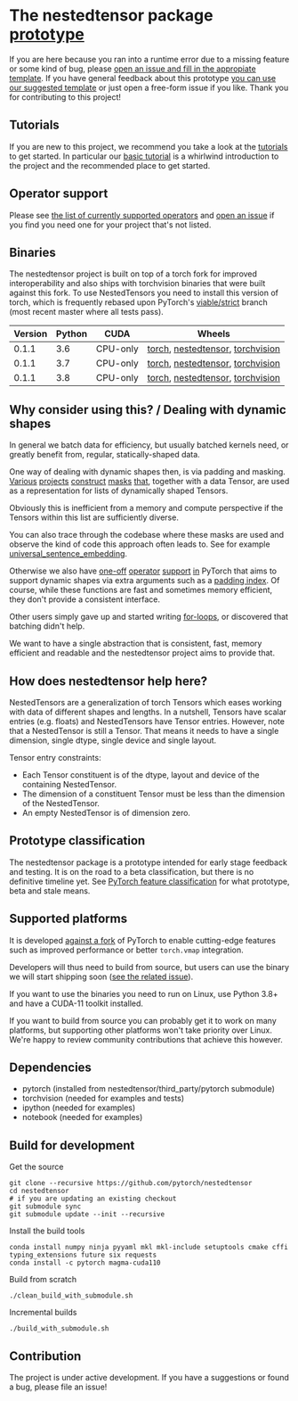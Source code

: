 # The nestedtensor package [prototype](https://pytorch.org/blog/pytorch-feature-classification-changes/#prototype)

If you are here because you ran into a runtime error due to a missing feature or some kind of bug, please [open an issue and fill in the appropiate template](https://github.com/pytorch/nestedtensor/issues/new/choose). If you have general feedback about this prototype [you can use our suggested template](https://github.com/pytorch/nestedtensor/issues/new?assignees=&labels=&template=prototype-feedback.md&title=) or just open a free-form issue if you like. Thank you for contributing to this project!

## Tutorials

If you are new to this project, we recommend you take a look at the [tutorials](https://github.com/pytorch/nestedtensor/tree/master/tutorials) to get started.
In particular our [basic tutorial](https://colab.research.google.com/github/pytorch/nestedtensor/blob/master/tutorials/notebooks/basic.ipynb) is a whirlwind introduction to the project and the recommended place to get started.

## Operator support

Please see [the list of currently supported operators](https://github.com/pytorch/nestedtensor/blob/master/nestedtensor/csrc/README.md) and [open an issue](https://github.com/pytorch/nestedtensor/issues/new/choose) if you find you need one for your project that's not listed.

## Binaries

The nestedtensor project is built on top of a torch fork for improved interoperability and also ships with torchvision binaries that were built against this fork. To use NestedTensors you need to install this version of torch, which is frequently rebased upon PyTorch's [viable/strict](https://github.com/pytorch/pytorch/tree/viable/strict) branch (most recent master where all tests pass).

| Version | Python | CUDA | Wheels |
| --- | ---- | ------ | ---- |
| 0.1.1 | 3.6 | CPU-only | [torch](https://download.pytorch.org/nestedtensor/whl/nightly/cpu/py3.6/torch-1.8.0_nestedtensor_0.1.1_cpu-cp36-cp36m-linux_x86_64.whl), [nestedtensor](https://download.pytorch.org/nestedtensor/whl/nightly/cpu/py3.6/nestedtensor-0.1.1_cpu-cp36-cp36m-linux_x86_64.whl), [torchvision](https://download.pytorch.org/nestedtensor/whl/nightly/cpu/py3.6/torchvision-0.1.1_cpu-cp36-cp36m-linux_x86_64.whl) |
| 0.1.1 | 3.7 | CPU-only | [torch](https://download.pytorch.org/nestedtensor/whl/nightly/cpu/py3.7/torch-1.8.0_nestedtensor_0.1.1_cpu-cp37-cp37m-linux_x86_64.whl), [nestedtensor](https://download.pytorch.org/nestedtensor/whl/nightly/cpu/py3.7/nestedtensor-0.1.1_cpu-cp37-cp37m-linux_x86_64.whl), [torchvision](https://download.pytorch.org/nestedtensor/whl/nightly/cpu/py3.7/torchvision-0.1.1_cpu-cp37-cp37m-linux_x86_64.whl) |
| 0.1.1 | 3.8 | CPU-only | [torch](https://download.pytorch.org/nestedtensor/whl/nightly/cpu/py3.8/torch-1.8.0_nestedtensor_0.1.1_cpu-cp38-cp38m-linux_x86_64.whl), [nestedtensor](https://download.pytorch.org/nestedtensor/whl/nightly/cpu/py3.8/nestedtensor-0.1.1_cpu-cp38-cp38m-linux_x86_64.whl), [torchvision](https://download.pytorch.org/nestedtensor/whl/nightly/cpu/py3.8/torchvision-0.1.1_cpu-cp38-cp38m-linux_x86_64.whl) |

## Why consider using this? / Dealing with dynamic shapes

In general we batch data for efficiency, but usually batched kernels need, or greatly benefit from, regular, statically-shaped data.

One way of dealing with dynamic shapes then, is via padding and masking.
[Various](https://github.com/pytorch/fairseq/blob/54b934417d95baa1b0076089c61bde32728e34cf/fairseq/data/audio/raw_audio_dataset.py#L92)
[projects](https://github.com/facebookresearch/ParlAI/blob/8200396cdd08cfd26b01fe52b4a3bd0654081182/parlai/agents/drqa/utils.py#L143)
[construct](https://github.com/facebookresearch/detr/blob/4e1a9281bc5621dcd65f3438631de25e255c4269/util/misc.py#L306)
[masks](https://github.com/pytorch/vision/blob/24f16a338391d6f45aa6291c48eb6d5513771631/references/detection/utils.py#L102)
[that](https://github.com/pytorch/audio/blob/3250d3df168c956389bd16956aa458ce111570d0/examples/pipeline_wav2letter/datasets.py#L90), together with a data Tensor, are used as a representation for lists of dynamically shaped Tensors.

Obviously this is inefficient from a memory and compute perspective if the Tensors within this list are sufficiently diverse.

You can also trace through the codebase where these masks are used and observe the kind of code this approach often leads to. See for example [universal_sentence_embedding](https://github.com/facebookresearch/ParlAI/blob/8200396cdd08cfd26b01fe52b4a3bd0654081182/parlai/agents/drqa/utils.py#L143).

Otherwise we also have 
[one-off](https://pytorch.org/docs/master/generated/torch.nn.utils.rnn.pack_padded_sequence.html?highlight=pack_padded_sequence)
[operator](https://pytorch.org/docs/master/generated/torch.nn.CrossEntropyLoss.html#torch.nn.CrossEntropyLoss)
[support](https://pytorch.org/docs/master/generated/torch.nn.MultiheadAttention.html#torch.nn.MultiheadAttention)
[in](https://pytorch.org/docs/master/generated/torch.nn.EmbeddingBag.html#torch.nn.EmbeddingBag) 
PyTorch that aims to support dynamic shapes via extra arguments such as a
[padding index](https://pytorch.org/docs/master/generated/torch.nn.CrossEntropyLoss.html#torch.nn.CrossEntropyLoss).
Of course, while these functions are fast and sometimes memory efficient, they don't provide a consistent interface.

Other users simply gave up and started writing [for-loops](https://github.com/pytorch/vision/blob/1aef87d01eec2c0989458387fa04baebcc86ea7b/torchvision/models/detection/transform.py#L97), or discovered that batching didn't help.

We want to have a single abstraction that is consistent, fast, memory efficient and readable and the nestedtensor project aims to provide that.

## How does nestedtensor help here?

NestedTensors are a generalization of torch Tensors which eases working with data of different shapes and lengths. 
In a nutshell, Tensors have scalar entries (e.g. floats) and NestedTensors have Tensor entries. However, note that
a NestedTensor is still a Tensor. That means it needs to have a single dimension, single dtype, single device and single layout.

 Tensor entry constraints:
 - Each Tensor constituent is of the dtype, layout and device of the containing NestedTensor.
 - The dimension of a constituent Tensor must be less than the dimension of the NestedTensor. 
 - An empty NestedTensor is of dimension zero.

## Prototype classification

The nestedtensor package is a prototype intended for early stage feedback and testing. It is on the road to a beta classification, but there is no definitive timeline yet. See [PyTorch feature classification](https://pytorch.org/docs/stable/index.html) for what prototype, beta and stale means.

## Supported platforms

It is developed [against a fork](https://github.com/cpuhrsch/pytorchnestedtensor) of PyTorch to enable cutting-edge features such as improved performance or better `torch.vmap` integration.

Developers will thus need to build from source, but users can use the binary we will start shipping soon ([see the related issue](https://github.com/pytorch/nestedtensor/issues/262)).

If you want to use the binaries you need to run on Linux, use Python 3.8+ and have a CUDA-11 toolkit installed.

If you want to build from source you can probably get it to work on many platforms, but supporting other platforms won't take priority over Linux. We're happy to review community contributions that achieve this however.

## Dependencies

- pytorch (installed from nestedtensor/third_party/pytorch submodule)
- torchvision (needed for examples and tests)
- ipython (needed for examples)
- notebook (needed for examples)

## Build for development

Get the source

```
git clone --recursive https://github.com/pytorch/nestedtensor
cd nestedtensor
# if you are updating an existing checkout
git submodule sync
git submodule update --init --recursive
```

Install the build tools

```
conda install numpy ninja pyyaml mkl mkl-include setuptools cmake cffi typing_extensions future six requests
conda install -c pytorch magma-cuda110
```

Build from scratch
```
./clean_build_with_submodule.sh
```

Incremental builds
```
./build_with_submodule.sh
```


## Contribution
The project is under active development. If you have a suggestions or found a bug, please file an issue!

